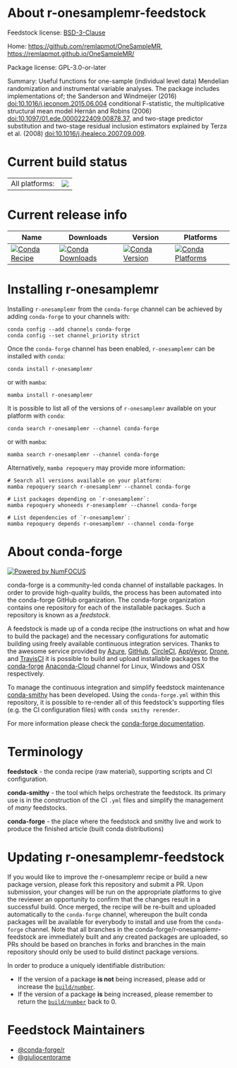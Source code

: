 About r-onesamplemr-feedstock
=============================

Feedstock license: [BSD-3-Clause](https://github.com/conda-forge/r-onesamplemr-feedstock/blob/main/LICENSE.txt)

Home: https://github.com/remlapmot/OneSampleMR, https://remlapmot.github.io/OneSampleMR/

Package license: GPL-3.0-or-later

Summary: Useful functions for one-sample (individual level data) Mendelian randomization and instrumental variable analyses. The package includes implementations of; the Sanderson and Windmeijer (2016) <doi:10.1016/j.jeconom.2015.06.004> conditional F-statistic, the multiplicative structural mean model Hernán and Robins (2006) <doi:10.1097/01.ede.0000222409.00878.37>, and two-stage predictor substitution and two-stage residual inclusion estimators explained by Terza et al. (2008) <doi:10.1016/j.jhealeco.2007.09.009>.

Current build status
====================


<table><tr><td>All platforms:</td>
    <td>
      <a href="https://dev.azure.com/conda-forge/feedstock-builds/_build/latest?definitionId=17884&branchName=main">
        <img src="https://dev.azure.com/conda-forge/feedstock-builds/_apis/build/status/r-onesamplemr-feedstock?branchName=main">
      </a>
    </td>
  </tr>
</table>

Current release info
====================

| Name | Downloads | Version | Platforms |
| --- | --- | --- | --- |
| [![Conda Recipe](https://img.shields.io/badge/recipe-r--onesamplemr-green.svg)](https://anaconda.org/conda-forge/r-onesamplemr) | [![Conda Downloads](https://img.shields.io/conda/dn/conda-forge/r-onesamplemr.svg)](https://anaconda.org/conda-forge/r-onesamplemr) | [![Conda Version](https://img.shields.io/conda/vn/conda-forge/r-onesamplemr.svg)](https://anaconda.org/conda-forge/r-onesamplemr) | [![Conda Platforms](https://img.shields.io/conda/pn/conda-forge/r-onesamplemr.svg)](https://anaconda.org/conda-forge/r-onesamplemr) |

Installing r-onesamplemr
========================

Installing `r-onesamplemr` from the `conda-forge` channel can be achieved by adding `conda-forge` to your channels with:

```
conda config --add channels conda-forge
conda config --set channel_priority strict
```

Once the `conda-forge` channel has been enabled, `r-onesamplemr` can be installed with `conda`:

```
conda install r-onesamplemr
```

or with `mamba`:

```
mamba install r-onesamplemr
```

It is possible to list all of the versions of `r-onesamplemr` available on your platform with `conda`:

```
conda search r-onesamplemr --channel conda-forge
```

or with `mamba`:

```
mamba search r-onesamplemr --channel conda-forge
```

Alternatively, `mamba repoquery` may provide more information:

```
# Search all versions available on your platform:
mamba repoquery search r-onesamplemr --channel conda-forge

# List packages depending on `r-onesamplemr`:
mamba repoquery whoneeds r-onesamplemr --channel conda-forge

# List dependencies of `r-onesamplemr`:
mamba repoquery depends r-onesamplemr --channel conda-forge
```


About conda-forge
=================

[![Powered by
NumFOCUS](https://img.shields.io/badge/powered%20by-NumFOCUS-orange.svg?style=flat&colorA=E1523D&colorB=007D8A)](https://numfocus.org)

conda-forge is a community-led conda channel of installable packages.
In order to provide high-quality builds, the process has been automated into the
conda-forge GitHub organization. The conda-forge organization contains one repository
for each of the installable packages. Such a repository is known as a *feedstock*.

A feedstock is made up of a conda recipe (the instructions on what and how to build
the package) and the necessary configurations for automatic building using freely
available continuous integration services. Thanks to the awesome service provided by
[Azure](https://azure.microsoft.com/en-us/services/devops/), [GitHub](https://github.com/),
[CircleCI](https://circleci.com/), [AppVeyor](https://www.appveyor.com/),
[Drone](https://cloud.drone.io/welcome), and [TravisCI](https://travis-ci.com/)
it is possible to build and upload installable packages to the
[conda-forge](https://anaconda.org/conda-forge) [Anaconda-Cloud](https://anaconda.org/)
channel for Linux, Windows and OSX respectively.

To manage the continuous integration and simplify feedstock maintenance
[conda-smithy](https://github.com/conda-forge/conda-smithy) has been developed.
Using the ``conda-forge.yml`` within this repository, it is possible to re-render all of
this feedstock's supporting files (e.g. the CI configuration files) with ``conda smithy rerender``.

For more information please check the [conda-forge documentation](https://conda-forge.org/docs/).

Terminology
===========

**feedstock** - the conda recipe (raw material), supporting scripts and CI configuration.

**conda-smithy** - the tool which helps orchestrate the feedstock.
                   Its primary use is in the construction of the CI ``.yml`` files
                   and simplify the management of *many* feedstocks.

**conda-forge** - the place where the feedstock and smithy live and work to
                  produce the finished article (built conda distributions)


Updating r-onesamplemr-feedstock
================================

If you would like to improve the r-onesamplemr recipe or build a new
package version, please fork this repository and submit a PR. Upon submission,
your changes will be run on the appropriate platforms to give the reviewer an
opportunity to confirm that the changes result in a successful build. Once
merged, the recipe will be re-built and uploaded automatically to the
`conda-forge` channel, whereupon the built conda packages will be available for
everybody to install and use from the `conda-forge` channel.
Note that all branches in the conda-forge/r-onesamplemr-feedstock are
immediately built and any created packages are uploaded, so PRs should be based
on branches in forks and branches in the main repository should only be used to
build distinct package versions.

In order to produce a uniquely identifiable distribution:
 * If the version of a package **is not** being increased, please add or increase
   the [``build/number``](https://docs.conda.io/projects/conda-build/en/latest/resources/define-metadata.html#build-number-and-string).
 * If the version of a package **is** being increased, please remember to return
   the [``build/number``](https://docs.conda.io/projects/conda-build/en/latest/resources/define-metadata.html#build-number-and-string)
   back to 0.

Feedstock Maintainers
=====================

* [@conda-forge/r](https://github.com/conda-forge/r/)
* [@giuliocentorame](https://github.com/giuliocentorame/)

